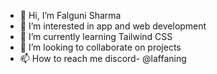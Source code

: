 - 👋 Hi, I’m Falguni Sharma
- 👀 I’m interested in app and web development
- 🌱 I’m currently learning Tailwind CSS
- 💞️ I’m looking to collaborate on projects
- 📫 How to reach me discord- @laffaning


<!---
falgunisbmn/falgunisbmn is a ✨ special ✨ repository because its `README.md` (this file) appears on your GitHub profile.
You can click the Preview link to take a look at your changes.
--->
